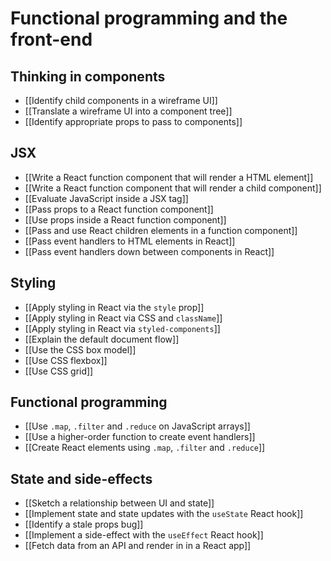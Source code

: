 # Functional programming and the front-end

## Thinking in components
- [[Identify child components in a wireframe UI]]
- [[Translate a wireframe UI into a component tree]]
- [[Identify appropriate props to pass to components]]

## JSX
- [[Write a React function component that will render a HTML element]]
- [[Write a React function component that will render a child component]]
- [[Evaluate JavaScript inside a JSX tag]]
- [[Pass props to a React function component]]
- [[Use props inside a React function component]]
- [[Pass and use React children elements in a function component]]
- [[Pass event handlers to HTML elements in React]]
- [[Pass event handlers down between components in React]]

## Styling
- [[Apply styling in React via the `style` prop]]
- [[Apply styling in React via CSS and `className`]]
- [[Apply styling in React via `styled-components`]]
- [[Explain the default document flow]]
- [[Use the CSS box model]]
- [[Use CSS flexbox]]
- [[Use CSS grid]]

## Functional programming
- [[Use `.map`, `.filter` and `.reduce` on JavaScript arrays]]
- [[Use a higher-order function to create event handlers]]
- [[Create React elements using `.map`, `.filter` and `.reduce`]]

## State and side-effects
- [[Sketch a relationship between UI and state]]
- [[Implement state and state updates with the `useState` React hook]]
- [[Identify a stale props bug]]
- [[Implement a side-effect with the `useEffect` React hook]]
- [[Fetch data from an API and render in in a React app]]